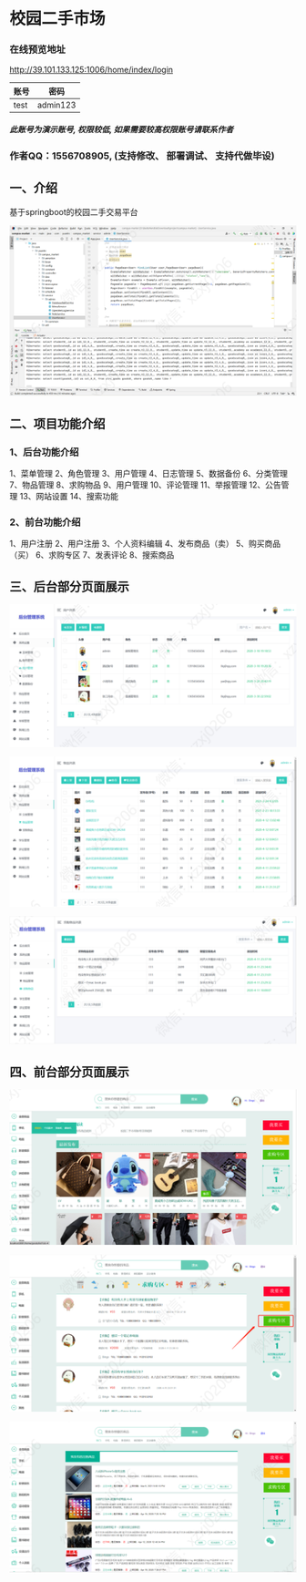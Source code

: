# 校园二手市场
### 在线预览地址
http://39.101.133.125:1006/home/index/login

| 账号    | 密码     |
| -------- | -------- |
| test | admin123 |


##### 此账号为演示账号, 权限较低, 如果需要较高权限账号请联系作者
### 作者QQ：1556708905, (支持修改、 部署调试、 支持代做毕设)

## 一、介绍
基于springboot的校园二手交易平台




![img.png](imgs/img.png)


## 二、项目功能介绍
### 1、后台功能介绍
1、菜单管理  2、角色管理
3、用户管理 4、日志管理
5、数据备份 6、分类管理
7、物品管理 8、求购物品
9、用户管理 10、评论管理
11、举报管理 12、公告管理
13、网站设置 14、搜索功能

### 2、前台功能介绍
1、用户注册 2、用户注册 3、个人资料编辑 4、发布商品（卖） 5、购买商品（买） 6、求购专区 7、发表评论 8、搜索商品

## 三、后台部分页面展示


![img_2.png](imgs/img_2.png)

![img_3.png](imgs/img_3.png)

![img_4.png](imgs/img_4.png)





## 四、前台部分页面展示

![img_7.png](imgs/img_7.png)


![img_10.png](imgs/img_10.png)

![img_11.png](imgs/img_11.png)





